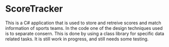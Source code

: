 # ScoreTracker
This is a C# application that is used to store and retreive scores and match information of sports teams.
In the code one of the design techniques used is to separate consern. This is done by using a class library for specific data related tasks.
It is still work in progress, and still needs some testing.
